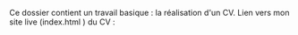 Ce dossier contient un travail basique : la réalisation d'un CV.
Lien vers mon site live (index.html ) du CV : 
